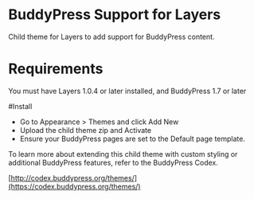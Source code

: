 # BuddyPress Support for Layers

Child theme for Layers to add support for BuddyPress content.

# Requirements

You must have Layers 1.0.4 or later installed, and BuddyPress 1.7 or later

#Install

* Go to Appearance > Themes and click Add New
* Upload the child theme zip and Activate
* Ensure your BuddyPress pages are set to the Default page template.

 To learn more about extending this child theme with
 custom styling or additional BuddyPress features, 
 refer to the BuddyPress Codex.
 
 [http://codex.buddypress.org/themes/](https://codex.buddypress.org/themes/)


